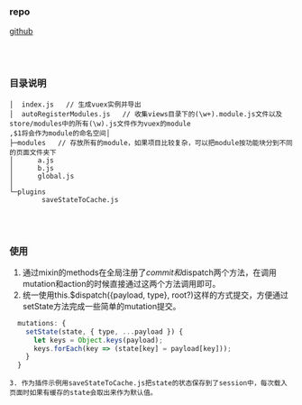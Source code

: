 ### repo
[github](https://github.com/Iixianjie/launch-template-vue-cli-v3)

<br>
<br>

### 目录说明
```
│  index.js   // 生成vuex实例并导出
│  autoRegisterModules.js   // 收集views目录下的(\w+).module.js文件以及store/modules中的所有(\w).js文件作为vuex的module
,$1将会作为module的命名空间│
├─modules   // 存放所有的module，如果项目比较复杂，可以把module按功能块分到不同的页面文件夹下
│      a.js
│      b.js
│      global.js
│
└─plugins
        saveStateToCache.js
```

<br>
<br>

### 使用
1. 通过mixin的methods在全局注册了$commit和$dispatch两个方法，在调用mutation和action的时候直接通过这两个方法调用即可。
2. 统一使用this.$dispatch({payload, type}, root?)这样的方式提交，方便通过setState方法完成一些简单的mutation提交。
```js
  mutations: {
    setState(state, { type, ...payload }) {
      let keys = Object.keys(payload);
      keys.forEach(key => (state[key] = payload[key]));
    }
  }
```
```
3. 作为插件示例用saveStateToCache.js把state的状态保存到了session中，每次载入页面时如果有缓存的state会取出来作为默认值。